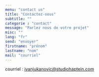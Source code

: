 ```yaml
---
menu: "contact us"
title: "Contactez-nous"
subtitle: ""
categorie : "contact"
message: "Parlez nous de votre projet"
misc: ""
lang: "fr"
send: "envoyer"
firstname: "prénom"
lastname: "nom"
mail: "courriel"
---
```


courriel : ivanjukanovic@studiohaptein.com